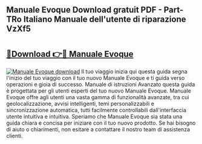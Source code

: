 ## Manuale Evoque Download gratuit PDF - Part-TRo Italiano Manuale dell'utente di riparazione VzXf5

# <h2><a href="http://df9ci11.blite.top/?on=Manuale+Evoque">🔗Download 👉🔴 Manuale Evoque</a></h2>

[![Manuale Evoque download](https://i.imgur.com/lujVjoI.png)](http://df9ci11.blite.top/?on=Manuale+Evoque)
Il tuo viaggio inizia qui questa guida segna l'inizio del tuo viaggio con il tuo nuovo Manuale Evoque e ti guida verso operazioni e gioia di successo. Manuale di istruzioni Avanzato questa guida è progettata per gli utenti esperti del tuo nuovo Manuale Evoque. Manuale Evoque offre agli utenti una vasta gamma di funzionalità avanzate, tra cui geolocalizzazione, avvisi intelligenti, temi personalizzabili e sincronizzazione automatica, tutti facilmente controllabili dall'interfaccia utente intuitiva e intuitiva. Speriamo che Manuale Evoque sia stata una guida chiara e concisa per iniziare con il tuo nuovo prodotto. Se hai bisogno di aiuto o chiarimenti, non esitare a contattare il nostro team di assistenza clienti.
